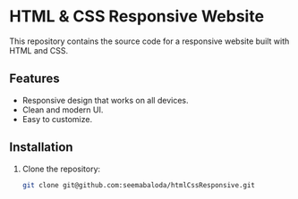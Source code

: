 # HTML & CSS Responsive Website

This repository contains the source code for a responsive website built with HTML and CSS.

## Features

- Responsive design that works on all devices.
- Clean and modern UI.
- Easy to customize.

## Installation

1. Clone the repository:
   ```bash
   git clone git@github.com:seemabaloda/htmlCssResponsive.git
